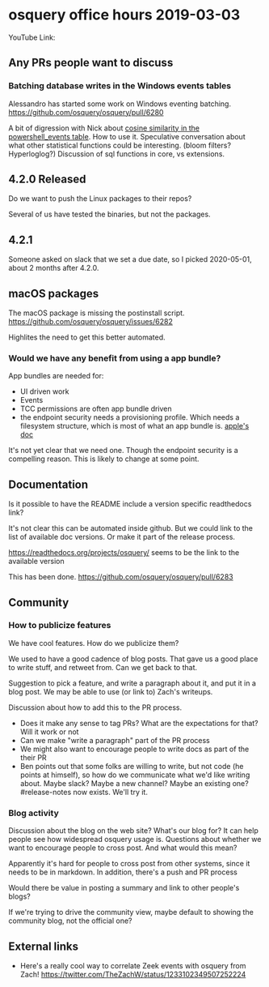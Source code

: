 # osquery office hours 2019-03-03

YouTube Link:

## Any PRs people want to discuss

### Batching database writes in the Windows events tables

Alessandro has started some work on Windows eventing
batching. https://github.com/osquery/osquery/pull/6280

A bit of digression with Nick about [cosine similarity in the
powershell_events
table](https://github.com/osquery/osquery/blob/ae66d8f3bc367f9300fb83213c9e762989c34fa5/osquery/tables/events/windows/powershell_events.cpp#L73). How
to use it. Speculative conversation about what other statistical
functions could be interesting. (bloom filters? Hyperloglog?)
Discussion of sql functions in core, vs extensions.

## 4.2.0 Released

Do we want to push the Linux packages to their repos?

Several of us have tested the binaries, but not the packages.

## 4.2.1

Someone asked on slack that we set a due date, so I picked 2020-05-01,
about 2 months after 4.2.0.

## macOS packages

The macOS package is missing the postinstall
script. https://github.com/osquery/osquery/issues/6282

Highlites the need to get this better automated. 

### Would we have any benefit from using a app bundle?

App bundles are needed for:
* UI driven work
* Events
* TCC permissions are often app bundle driven
* the endpoint security needs a provisioning profile. Which needs a
  filesystem structure, which is most of what an app bundle
  is. [apple's
  doc](https://developer.apple.com/library/archive/technotes/tn2206/_index.html)

It's not yet clear that we need one. Though the endpoint security is a
compelling reason. This is likely to change at some point.

## Documentation

Is it possible to have the README include a version specific
readthedocs link?

It's not clear this can be automated inside github. But we could link
to the list of available doc versions. Or make it part of the release
process.

https://readthedocs.org/projects/osquery/ seems to be the link to the
available version

This has been done. https://github.com/osquery/osquery/pull/6283

## Community

### How to publicize features

We have cool features. How do we publicize them?

We used to have a good cadence of blog posts. That gave us a good
place to write stuff, and retweet from. Can we get back to that.

Suggestion to pick a feature, and write a paragraph about it, and put
it in a blog post. We may be able to use (or link to) Zach's writeups.

Discussion about how to add this to the PR process.
* Does it make any sense to tag PRs? What are the expectations for
  that? Will it work or not
* Can we make "write a paragraph" part of the PR process
* We might also want to encourage people to write docs as part of the
  their PR
* Ben points out that some folks are willing to write, but not code
  (he points at himself), so how do we communicate what we'd like
  writing about. Maybe slack? Maybe a new channel? Maybe an existing
  one? #release-notes now exists. We'll try it.

### Blog activity

Discussion about the blog on the web site? What's our blog for? It can
help people see how widespread osquery usage is. Questions about
whether we want to encourage people to cross post. And what would this
mean?

Apparently it's hard for people to cross post from other systems,
since it needs to be in markdown. In addition, there's a push and PR
process

Would there be value in posting a summary and link to other people's
blogs?

If we're trying to drive the community view, maybe default to showing
the community blog, not the official one?

## External links

* Here's a really cool way to correlate Zeek events with osquery from
  Zach! https://twitter.com/TheZachW/status/1233102349507252224

